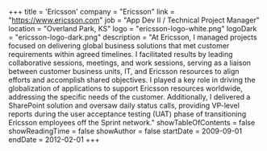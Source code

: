 +++
title = 'Ericsson'
company = "Ericsson"
link = "https://www.ericsson.com"
job = "App Dev II / Technical Project Manager"
location = "Overland Park, KS"
logo = "ericsson-logo-white.png"
logoDark = "ericsson-logo-dark.png"
description = "At Ericsson, I managed projects focused on delivering global business solutions that met customer requirements within agreed timelines. I facilitated results by leading collaborative sessions, meetings, and work sessions, serving as a liaison between customer business units, IT, and Ericsson resources to align efforts and accomplish shared objectives. I played a key role in driving the globalization of applications to support Ericsson resources worldwide, addressing the specific needs of the customer. Additionally, I delivered a SharePoint solution and oversaw daily status calls, providing VP-level reports during the user acceptance testing (UAT) phase of transitioning Ericsson employees off the Sprint network."
showTableOfContents = false
showReadingTime = false
showAuthor = false
startDate = 2009-09-01
endDate = 2012-02-01
+++
